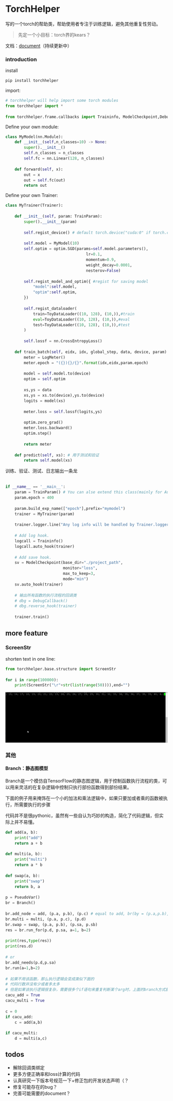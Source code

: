 # TorchHelper
写的一个torch的帮助类，帮助使用者专注于训练逻辑，避免其他重复性劳动。

> 先定一个小目标：torch界的kears？

文档：[document](.docs/build/html/index.html)（持续更新中）

### introduction

install
```bash
pip install torchhelper
```

import:
```python
# torchhelper will help import some torch modules
from torchhelper import *
 
from torchhelper.frame.callbacks import Traininfo, ModelCheckpoint,DebugCallback
```

Define your own module:
```python
class MyModel(nn.Module):
    def __init__(self,n_classes=10) -> None:
        super().__init__()
        self.n_classes = n_classes
        self.fc = nn.Linear(128, n_classes)

    def forward(self, x):
        out = x
        out = self.fc(out)
        return out
```

Define your own Trainer:
```python
class MyTrainer(Trainer):

    def __init__(self, param: TrainParam):
        super().__init__(param)

        self.regist_device() # default torch.device("cuda:0" if torch.cuda.is_available() else "cpu")

        self.model = MyModel(10)
        self.optim = optim.SGD(params=self.model.parameters(),
                                   lr=0.1,
                                   momentum=0.9,
                                   weight_decay=0.0001,
                                   nesterov=False)

        self.regist_model_and_optim({ #regist for saving model 
            "model":self.model,
            "optim":self.optim,
        })

        self.regist_dataloader(
            train=ToyDataLoader((10, 128), (10,)),#train
            eval=ToyDataLoader((10, 128), (10,)),#eval
            test=ToyDataLoader((10, 128), (10,)),#test
        )

        self.lossf = nn.CrossEntropyLoss()

    def train_batch(self, eidx, idx, global_step, data, device, param):
        meter = LogMeter()
        meter.epoch = "({}){}/{}".format(idx,eidx,param.epoch)

        model = self.model.to(device)
        optim = self.optim

        xs,ys = data
        xs,ys = xs.to(device),ys.to(device)
        logits = model(xs)

        meter.loss = self.lossf(logits,ys)

        optim.zero_grad()
        meter.loss.backward()
        optim.step()

        return meter

    def predict(self, xs): # 用于测试和验证
        return self.model(xs)
```

训练、验证、测试、日志输出一条龙
```python

if __name__ == '__main__':
    param = TrainParam() # You can alse extend this class(mainly for Auto-completion)
    param.epoch = 400

    param.build_exp_name(["epoch"],prefix="mymodel")
    trainer = MyTrainer(param)

    trainer.logger.line("Any log info will be handled by Trainer.logger")
    
    # Add log hook.
    logcall = Traininfo()
    logcall.auto_hook(trainer)
    
    # Add save hook.
    sv = ModelCheckpoint(base_dir="./project_path", 
                         monitor="loss",
                         max_to_keep=3,
                         mode="min")
    sv.auto_hook(trainer)
    
    # 输出所有函数的执行流程的回调类
    # dbg = DebugCallback()
    # dbg.reverse_hook(trainer)

    trainer.train()
```

## more feature
### ScreenStr
shorten text in one line:
```python
from torchhelper.base.structure import ScreenStr

for i in range(100000):
    print(ScreenStr("\r"+str(list(range(50)))),end="")
```

![](imgs/screenstr.gif)



### 其他
#### Branch：静态图模型
Branch是一个模仿自TensorFlow的静态图逻辑，用于控制函数执行流程的类，可以用来灵活的在复杂逻辑中控制只执行部份函数得到部份结果。

下面的例子用来掩饰在一个小的加法和乘法逻辑中，如果只要加或者乘的函数被执行，所需要执行的步骤

代码并不是很pythonic，虽然有一些自认为巧妙的构造，简化了代码逻辑，但实际上并不易懂。

```python
def add(a, b):
    print("add")
    return a + b

def multi(a, b):
    print("multi")
    return a * b

def swap(a, b):
    print("swap")
    return b, a

p = PseudoVar()
br = Branch()

br.add_node = add, (p.a, p.b), (p.c) # equal to add, br(by = (p.a,p.b),to = (p.c), force_dis=False,replace=None)
br.multi = multi, (p.a, p.c), (p.d)
br.swap = swap, (p.a, p.b), (p.sa, p.sb)
res = br.run_for(p.d, p.sa, a=1, b=2)

print(res,type(res))
print(res.d)

# or
br.add_needs(p.d,p.sa)
br.run(a=1,b=2)

# 如果不用该函数，那么执行逻辑会变成类似下面的
# 代码行数并没有少或者多太多
# 但是如果该执行逻辑很复杂，需要很多个if语句来重复判断某个arg时，上面的branch方式就会很方便的自动执行流程
cacu_add = True
cacu_multi = True

c = 0
if cacu_add:
    c = add(a,b)

if cacu_multi:
    d = multi(a,c)
```

## todos
- 解除回调类绑定
- 更多方便正确率和loss计算的代码
- 认真研究一下版本号规范一下+修正包的开发状态声明（？
- 修复可能存在的bug？
- 完善可能需要的document？
